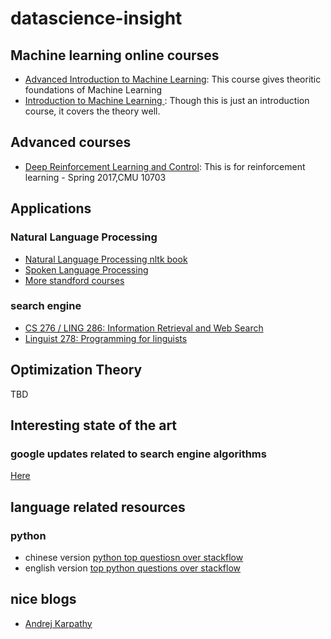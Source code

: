 # datascience-insight
## Machine learning online courses
* [Advanced Introduction to Machine Learning](https://www.cs.cmu.edu/~epxing/Class/10715/lecture.html): This course gives theoritic foundations of Machine Learning
* [Introduction to Machine Learning
](http://www.cs.cmu.edu/~mgormley/courses/10701-f16/schedule.html): Though this is just an introduction course, it covers the theory well.
## Advanced courses
* [Deep Reinforcement Learning and Control](https://katefvision.github.io/): This is for reinforcement learning -  Spring 2017,CMU 10703
## Applications
### Natural Language Processing
* [Natural Language Processing nltk book](http://www.nltk.org/book/)
* [Spoken Language Processing](https://web.stanford.edu/class/cs224s/syllabus.html)
* [More standford courses](https://nlp.stanford.edu/teaching/)
### search engine
* [CS 276 / LING 286: Information Retrieval and Web Search](http://web.stanford.edu/class/cs276/course_schedule.html)
* [Linguist 278: Programming for linguists](http://web.stanford.edu/class/linguist278/syllabus.html)
## Optimization Theory
TBD

## Interesting state of the art
### google updates related to search engine algorithms
[Here](https://moz.com/google-algorithm-change)

## language related resources
### python
* chinese version [python top questiosn over stackflow](https://taizilongxu.gitbooks.io/stackoverflow-about-python/content/1/README.html)
* english version [top python questions over stackflow](https://stackoverflow.com/questions/tagged/python?sort=frequent&pageSize=15)

## nice blogs
* [Andrej Karpathy](http://karpathy.github.io/neuralnets/)
